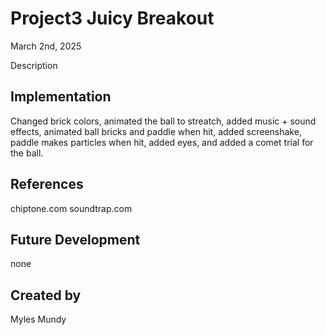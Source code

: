 
# Project3 Juicy Breakout
March 2nd, 2025

Description

## Implementation
Changed brick colors, animated the ball to streatch, added music + sound effects, animated ball bricks and paddle when hit, added screenshake, paddle makes particles when hit, added eyes, and added a comet trial for the ball.

## References
chiptone.com
soundtrap.com

## Future Development
none
## Created by
Myles Mundy
